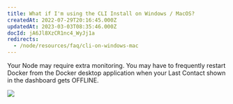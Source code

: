 ```yaml
---
title: What if I'm using the CLI Install on Windows / MacOS?
createdAt: 2022-07-29T20:16:45.000Z
updatedAt: 2023-03-03T08:35:46.000Z
docId: jA6Jl8XzCR1nc4_WyJj1a
redirects:
  - /node/resources/faq/cli-on-windows-mac
---
```


Your Node may require extra monitoring. You may have to frequently restart Docker from the Docker desktop application when your Last Contact shown in the dashboard gets OFFLINE.

![](https://archbee-image-uploads.s3.amazonaws.com/kv3plx2xmXcUGcVl4Lttj/TP1GtoM230mATj-SyjK4w_image.png)


